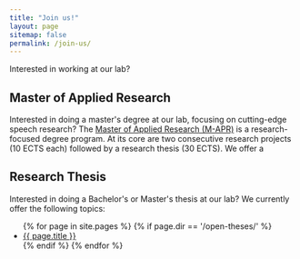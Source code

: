 ```yaml
---
title: "Join us!"
layout: page
sitemap: false
permalink: /join-us/
---
```


Interested in working at our lab?

## Master of Applied Research

Interested in doing a master's degree at our lab, focusing on cutting-edge speech research?
The [Master of Applied Research (M-APR)](https://www.th-nuernberg.de/einrichtungen-gesamt/in-institute/institut-fuer-leistungselektronische-systeme-elsys/studium/forschungsmaster/) is a research-focused degree program.
At its core are two consecutive research projects (10 ECTS each) followed by a research thesis (30 ECTS).
We offer a 


## Research Thesis

Interested in doing a Bachelor's or Master's thesis at our lab?
We currently offer the following topics:

<ul>
{% for page in site.pages %}
  {% if page.dir == '/open-theses/' %}
    <li><a href="{{ page.url }}">{{ page.title }}</a></li>
  {% endif %}
{% endfor %}
</ul>
